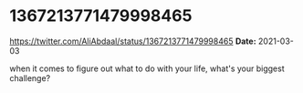 # 1367213771479998465
https://twitter.com/AliAbdaal/status/1367213771479998465
**Date:** 2021-03-03

when it comes to figure out what to do with your life, what's your biggest challenge?
